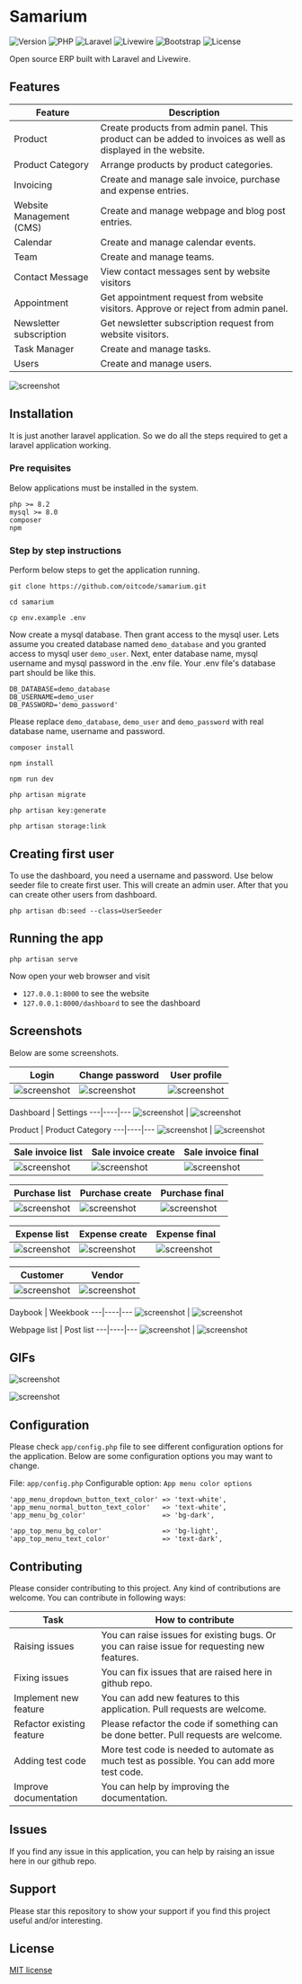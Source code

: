 # Samarium

<img src="https://img.shields.io/badge/Version-0.9.2-blue" alt="Version">  <img src="https://img.shields.io/badge/PHP-^8.2-474A8A" alt="PHP"> <img src="https://img.shields.io/badge/Laravel-^11.0-FA5B32" alt="Laravel"> <img src="https://img.shields.io/badge/Livewire-^3.0-AA3B62" alt="Livewire"> <img src="https://img.shields.io/badge/Bootstrap-^4.0-AA2BE2" alt="Bootstrap"> <img src="https://img.shields.io/badge/License-MIT-7b2" alt="License">

Open source ERP built with Laravel and Livewire.

## Features

Feature | Description
------- | -----------
Product | Create products from admin panel. This product can be added to invoices as well as displayed in the website.
Product Category | Arrange products by product categories. 
Invoicing | Create and manage sale invoice, purchase and expense entries.
Website Management (CMS) | Create and manage webpage and blog post entries.
Calendar | Create and manage calendar events.
Team | Create and manage teams.
Contact Message | View contact messages sent by website visitors 
Appointment | Get appointment request from website visitors. Approve or reject from admin panel.
Newsletter subscription | Get newsletter subscription request from website visitors.
Task Manager | Create and manage tasks.
Users  | Create and manage users.

![screenshot](dashboard-screenshot-1.png)

## Installation

It is just another laravel application. So we do all the steps required to get a
laravel application working. 

### Pre requisites

Below applications must be installed in the system. 

```
php >= 8.2
mysql >= 8.0
composer
npm
```

### Step by step instructions

Perform below steps to get the application running.

```
git clone https://github.com/oitcode/samarium.git
```

```
cd samarium
```

```
cp env.example .env
```

Now create a mysql database. Then grant access to the mysql user. 
Lets assume you created database named `demo_database` and you granted
access to mysql user `demo_user`. Next, enter database name, mysql username
and mysql password in the .env file.  Your .env file's database part should
be like this.

```
DB_DATABASE=demo_database
DB_USERNAME=demo_user
DB_PASSWORD='demo_password'
```
Please replace `demo_database`, `demo_user` and `demo_password` with real
database name, username and password.

```
composer install
```

```
npm install
```

```
npm run dev
```

```
php artisan migrate
```

```
php artisan key:generate
```

```
php artisan storage:link
```

## Creating first user

To use the dashboard, you need a username and password.
Use below seeder file to create first user. This will create
an admin user. After that you can create other users from
dashboard.

`php artisan db:seed --class=UserSeeder`
 
## Running the app

`php artisan serve`

Now open your web browser and visit 
- `127.0.0.1:8000` to see the website
- `127.0.0.1:8000/dashboard` to see the dashboard

## Screenshots

Below are some screenshots.

Login | Change password | User profile
---|----|---
![screenshot](screenshots/screenshot-login-1.png) | ![screenshot](screenshots/screenshot-change-password-1.png) | ![screenshot](screenshots/screenshot-user-profile-1.png)

Dashboard | Settings
---|----|---
![screenshot](screenshots/screenshot-dashboard-1.png) | ![screenshot](screenshots/screenshot-settings-1.png)

Product | Product Category
---|----|---
![screenshot](screenshots/screenshot-product-list-1.png) | ![screenshot](screenshots/screenshot-product-category-list-1.png)

Sale invoice list | Sale invoice create | Sale invoice final
---|----|---
![screenshot](screenshots/screenshot-sale-invoice-list-1.png) | ![screenshot](screenshots/screenshot-sale-invoice-display-progress-1.png) | ![screenshot](screenshots/screenshot-sale-invoice-display-finished-1.png)

Purchase list | Purchase create | Purchase final
---|----|---
![screenshot](screenshots/screenshot-purchase-list-1.png) | ![screenshot](screenshots/screenshot-purchase-display-progress-1.png) | ![screenshot](screenshots/screenshot-purchase-display-finished-1.png)

Expense list | Expense create | Expense final
---|----|---
![screenshot](screenshots/screenshot-expense-list-1.png) | ![screenshot](screenshots/screenshot-expense-display-progress-1.png) | ![screenshot](screenshots/screenshot-expense-display-finished-1.png)

Customer | Vendor
---|---
![screenshot](screenshots/screenshot-customer-display-1.png) | ![screenshot](screenshots/screenshot-vendor-display-1.png)

Daybook | Weekbook
---|----|---
![screenshot](screenshots/screenshot-daybook-1.png) | ![screenshot](screenshots/screenshot-weekbook-1.png)

Webpage list | Post list
---|----|---
![screenshot](screenshots/screenshot-page-list-1.png) | ![screenshot](screenshots/screenshot-post-list-1.png)

## GIFs

![screenshot](screenshots/create-webpage-1.gif)

![screenshot](screenshots/create-post-1.gif)

## Configuration

Please check `app/config.php` file to see different configuration options
for the application. Below are some configuration options you may want to
change.  

File:                    `app/config.php`
Configurable option:     `App menu color options`

```
'app_menu_dropdown_button_text_color' => 'text-white',
'app_menu_normal_button_text_color'   => 'text-white',
'app_menu_bg_color'                   => 'bg-dark',

'app_top_menu_bg_color'               => 'bg-light',
'app_top_menu_text_color'             => 'text-dark',
```

## Contributing

Please consider contributing to this project. Any kind of contributions are welcome.
You can contribute in following ways:

Task    | How to contribute
------- | -----------
Raising issues | You can raise issues for existing bugs. Or you can raise issue for requesting new features.
Fixing issues | You can fix issues that are raised here in github repo.
Implement new feature | You can add new features to this application. Pull requests are welcome.
Refactor existing feature | Please refactor the code if something can be done better. Pull requests are welcome.
Adding test code | More test code is needed to automate as much test as possible. You can add more test code. 
Improve documentation | You can help by improving the documentation.

## Issues

If you find any issue in this application, you can help by raising an issue here in our github repo.

## Support

Please star this repository to show your support if you find this project useful and/or interesting.

## License

[MIT license](https://opensource.org/licenses/MIT)
